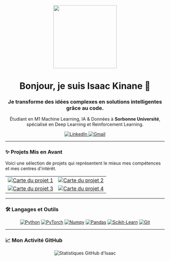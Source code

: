 <div id="header" align="center">
  <img src="https://media.giphy.com/media/qgQUggAC3Pfv687qPC/giphy.gif" width="200"/>

  <h1 align="center">Bonjour, je suis Isaac Kinane 👋</h1>
  
  <h3 align="center">Je transforme des idées complexes en solutions intelligentes grâce au code.</h3>
  
  <p align="center">
    Étudiant en M1 Machine Learning, IA & Données à <strong>Sorbonne Université</strong>, spécialisé en Deep Learning et Reinforcement Learning.
  </p>
  
  <!-- Social Media Links -->
  <div align="center">
    <a href="[VOTRE_URL_LINKEDIN_ICI]" target="_blank">
      <img src="https://img.shields.io/badge/LinkedIn-0077B5?style=for-the-badge&logo=linkedin&logoColor=white" alt="LinkedIn"/>
    </a>
    <a href="mailto:[VOTRE_EMAIL_ICI]" target="_blank">
      <img src="https://img.shields.io/badge/Email-D14836?style=for-the-badge&logo=gmail&logoColor=white" alt="Gmail"/>
    </a>
  </div>
</div>

---

### ✨ Projets Mis en Avant

Voici une sélection de projets qui représentent le mieux mes compétences et mes centres d'intérêt.

<!-- IMPORTANT: Remplacez [VOTRE_PSEUDO_GITHUB_ICI] par votre pseudo GitHub -->
<!-- et [NOM_DU_REPO_X] par le nom exact de vos dépôts. -->

<table width="100%">
  <tr>
    <td width="50%" valign="top">
      <a href="https://github.com/Isaac-KD/Hybrid-Interval-Models" target="_blank">
        <img src="https://github-readme-stats.vercel.app/api/pin/?username=[VOTRE_PSEUDO_GITHUB_ICI]&repo=[NOM_DU_REPO_1]&theme=dracula&show_owner=true" alt="Carte du projet 1">
      </a>
    </td>
    <td width="50%" valign="top">
      <a href="[https://github.com/[VOTRE_PSEUDO_GITHUB_ICI]/[NOM_DU_REPO_2]](https://github.com/Isaac-KD/RL-research-project)" target="_blank">
        <img src="https://github-readme-stats.vercel.app/api/pin/?username=[VOTRE_PSEUDO_GITHUB_ICI]&repo=[NOM_DU_REPO_2]&theme=dracula&show_owner=true" alt="Carte du projet 2">
      </a>
    </td>
  </tr>
  <tr>
    <td width="50%" valign="top">
      <a href="https://github.com/[VOTRE_PSEUDO_GITHUB_ICI]/[NOM_DU_REPO_3]" target="_blank">
        <img src="https://github-readme-stats.vercel.app/api/pin/?username=[VOTRE_PSEUDO_GITHUB_ICI]&repo=[NOM_DU_REPO_3]&theme=dracula&show_owner=true" alt="Carte du projet 3">
      </a>
    </td>
    <td width="50%" valign="top">
      <a href="https://github.com/[VOTRE_PSEUDO_GITHUB_ICI]/[NOM_DU_REPO_4]" target="_blank">
        <img src="https://github-readme-stats.vercel.app/api/pin/?username=[VOTRE_PSEUDO_GITHUB_ICI]&repo=[NOM_DU_REPO_4]&theme=dracula&show_owner=true" alt="Carte du projet 4">
      </a>
    </td>
  </tr>
</table>

---

### 🛠️ Langages et Outils

<p align="center">
  <a href="https://www.python.org" target="_blank" rel="noreferrer"><img src="https://img.shields.io/badge/Python-3776AB?style=for-the-badge&logo=python&logoColor=white" alt="Python"/></a>
  <a href="https://pytorch.org/" target="_blank" rel="noreferrer"><img src="https://img.shields.io/badge/PyTorch-EE4C2C?style=for-the-badge&logo=pytorch&logoColor=white" alt="PyTorch"/></a>
  <a href="https://numpy.org/" target="_blank" rel="noreferrer"><img src="https://img.shields.io/badge/Numpy-013243?style=for-the-badge&logo=numpy&logoColor=white" alt="Numpy"/></a>
  <a href="https://pandas.pydata.org/" target="_blank" rel="noreferrer"><img src="https://img.shields.io/badge/Pandas-150458?style=for-the-badge&logo=pandas&logoColor=white" alt="Pandas"/></a>
  <a href="https://scikit-learn.org/" target="_blank" rel="noreferrer"><img src="https://img.shields.io/badge/Scikit--Learn-F7931E?style=for-the-badge&logo=scikit-learn&logoColor=white" alt="Scikit-Learn"/></a>
  <a href="https://git-scm.com/" target="_blank" rel="noreferrer"><img src="https://img.shields.io/badge/GIT-E44C30?style=for-the-badge&logo=git&logoColor=white" alt="Git"/></a>
</p>

---

### 📈 Mon Activité GitHub

<p align="center">
  <img src="https://github-readme-stats.vercel.app/api?username=[VOTRE_PSEUDO_GITHUB_ICI]&show_icons=true&theme=dracula&include_all_commits=true&count_private=true" alt="Statistiques GitHub d'Isaac"/>
</p>
